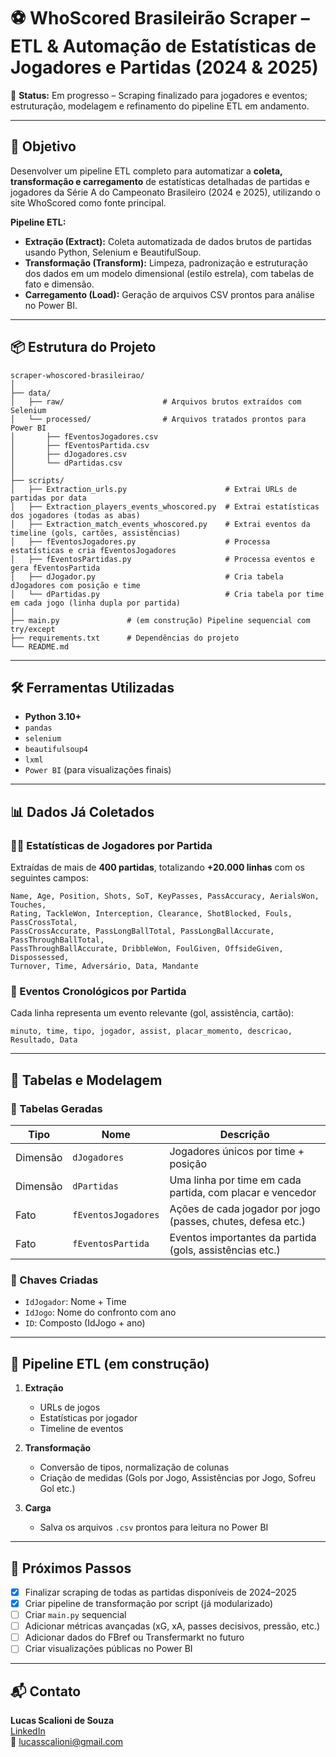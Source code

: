 # ⚽ WhoScored Brasileirão Scraper – ETL & Automação de Estatísticas de Jogadores e Partidas (2024 & 2025)

🚧 **Status:** Em progresso – Scraping finalizado para jogadores e eventos; estruturação, modelagem e refinamento do pipeline ETL em andamento.

---

## 🎯 Objetivo

Desenvolver um pipeline ETL completo para automatizar a **coleta, transformação e carregamento** de estatísticas detalhadas de partidas e jogadores da Série A do Campeonato Brasileiro (2024 e 2025), utilizando o site WhoScored como fonte principal.

**Pipeline ETL:**
- **Extração (Extract):** Coleta automatizada de dados brutos de partidas usando Python, Selenium e BeautifulSoup.
- **Transformação (Transform):** Limpeza, padronização e estruturação dos dados em um modelo dimensional (estilo estrela), com tabelas de fato e dimensão.
- **Carregamento (Load):** Geração de arquivos CSV prontos para análise no Power BI.

---

## 📦 Estrutura do Projeto

```
scraper-whoscored-brasileirao/
│
├── data/
│   ├── raw/                      # Arquivos brutos extraídos com Selenium
│   └── processed/                # Arquivos tratados prontos para Power BI
│       ├── fEventosJogadores.csv
│       ├── fEventosPartida.csv
│       ├── dJogadores.csv
│       └── dPartidas.csv
│
├── scripts/
│   ├── Extraction_urls.py                      # Extrai URLs de partidas por data
│   ├── Extraction_players_events_whoscored.py  # Extrai estatísticas dos jogadores (todas as abas)
│   ├── Extraction_match_events_whoscored.py    # Extrai eventos da timeline (gols, cartões, assistências)
│   ├── fEventosJogadores.py                    # Processa estatísticas e cria fEventosJogadores
│   ├── fEventosPartidas.py                     # Processa eventos e gera fEventosPartida
│   ├── dJogador.py                             # Cria tabela dJogadores com posição e time
│   └── dPartidas.py                            # Cria tabela por time em cada jogo (linha dupla por partida)
│
├── main.py               # (em construção) Pipeline sequencial com try/except
├── requirements.txt      # Dependências do projeto
└── README.md
```

---

## 🛠 Ferramentas Utilizadas

- **Python 3.10+**
- `pandas`
- `selenium`
- `beautifulsoup4`
- `lxml`
- `Power BI` (para visualizações finais)

---

## 📊 Dados Já Coletados

### 🧍‍♂️ Estatísticas de Jogadores por Partida

Extraídas de mais de **400 partidas**, totalizando **+20.000 linhas** com os seguintes campos:

```
Name, Age, Position, Shots, SoT, KeyPasses, PassAccuracy, AerialsWon, Touches,
Rating, TackleWon, Interception, Clearance, ShotBlocked, Fouls, PassCrossTotal,
PassCrossAccurate, PassLongBallTotal, PassLongBallAccurate, PassThroughBallTotal,
PassThroughBallAccurate, DribbleWon, FoulGiven, OffsideGiven, Dispossessed,
Turnover, Time, Adversário, Data, Mandante
```

### 📅 Eventos Cronológicos por Partida

Cada linha representa um evento relevante (gol, assistência, cartão):

```
minuto, time, tipo, jogador, assist, placar_momento, descricao, Resultado, Data
```

---

## 🧩 Tabelas e Modelagem

### 🔹 Tabelas Geradas

| Tipo        | Nome                  | Descrição                                                   |
|-------------|-----------------------|--------------------------------------------------------------|
| Dimensão    | `dJogadores`          | Jogadores únicos por time + posição                          |
| Dimensão    | `dPartidas`           | Uma linha por time em cada partida, com placar e vencedor    |
| Fato        | `fEventosJogadores`   | Ações de cada jogador por jogo (passes, chutes, defesa etc.) |
| Fato        | `fEventosPartida`     | Eventos importantes da partida (gols, assistências etc.)     |

### 🔐 Chaves Criadas

- `IdJogador`: Nome + Time
- `IdJogo`: Nome do confronto com ano
- `ID`: Composto (IdJogo + ano)

---

## 🚀 Pipeline ETL (em construção)

1. **Extração**
   - URLs de jogos
   - Estatísticas por jogador
   - Timeline de eventos

2. **Transformação**
   - Conversão de tipos, normalização de colunas
   - Criação de medidas (Gols por Jogo, Assistências por Jogo, Sofreu Gol etc.)

3. **Carga**
   - Salva os arquivos `.csv` prontos para leitura no Power BI

---

## 📌 Próximos Passos

- [x] Finalizar scraping de todas as partidas disponíveis de 2024–2025
- [x] Criar pipeline de transformação por script (já modularizado)
- [ ] Criar `main.py` sequencial
- [ ] Adicionar métricas avançadas (xG, xA, passes decisivos, pressão, etc.)
- [ ] Adicionar dados do FBref ou Transfermarkt no futuro
- [ ] Criar visualizações públicas no Power BI

---

## 📬 Contato

**Lucas Scalioni de Souza**  
[LinkedIn](https://www.linkedin.com/in/lucas-scalioni-de-souza-7b1537138)  
📧 lucasscalioni@gmail.com
